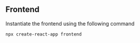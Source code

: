 ## Frontend

Instantiate the frontend using the following command
```
npx create-react-app frontend
```